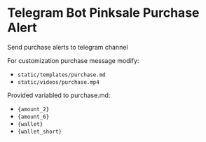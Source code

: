 # Telegram Bot Pinksale Purchase Alert

Send purchase alerts to telegram channel

For customization purchase message modify:
- `static/templates/purchase.md`
- `static/videos/purchase.mp4`

Provided variabled to purchase.md:
- `{amount_2}`
- `{amount_6}`
- `{wallet}`
- `{wallet_short}`